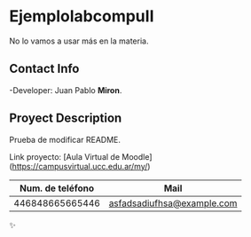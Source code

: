 # EjemplolabcompuII
No lo vamos a usar más en la materia.

## Contact Info
-Developer: Juan Pablo **Miron**.

## Proyect Description
Prueba de modificar README.

Link proyecto: [Aula Virtual de Moodle] (https://campusvirtual.ucc.edu.ar/my/)

| Num. de teléfono | Mail |
|------------------|------|
|446848665665446|asfadsadiufhsa@example.com|

✨